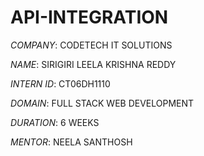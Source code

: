 # API-INTEGRATION

*COMPANY*:  CODETECH IT SOLUTIONS

*NAME*:  SIRIGIRI LEELA KRISHNA REDDY

*INTERN ID*:  CT06DH1110

*DOMAIN*:  FULL STACK WEB DEVELOPMENT

*DURATION*:  6 WEEKS

*MENTOR*:  NEELA SANTHOSH


